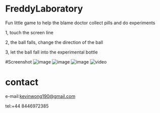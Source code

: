# FreddyLaboratory

Fun little game to help the blame doctor collect pills and do experiments

1, touch the screen line

2, the ball falls, change the direction of the ball

3, let the ball fall into the experimental bottle

#Screenshot
![image]()
![image]()
![image]()
![video]()

# contact

e-mail:kevinwong190@gmail.com

tel:+44 8446972385
